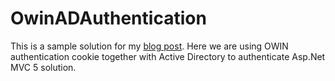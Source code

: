 # OwinADAuthentication
This is a sample solution for my [blog post](http://tech.trailmax.info/2016/03/using-owin-and-active-directory-to-authenticate-users-in-asp-net-mvc-5-application/). Here we are using OWIN authentication cookie together with Active Directory to authenticate Asp.Net MVC 5 solution.